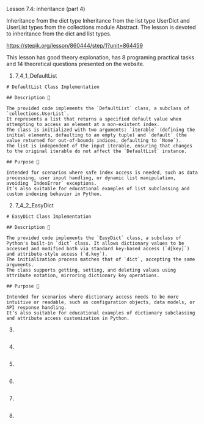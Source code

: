 Lesson 7.4: inheritance (part 4)

Inheritance from the dict type
Inheritance from the list type
UserDict and UserList types from the collections module
Abstract. The lesson is devoted to inheritance from the dict and list types.

https://stepik.org/lesson/860444/step/1?unit=864459

This lesson has good theory explonation, has 8 programing practical tasks and 14 theoretical questions presented on the website.

1. 7_4_1_DefaultList

```
# DefaultList Class Implementation

## Description 📝

The provided code implements the `DefaultList` class, a subclass of `collections.UserList`.
It represents a list that returns a specified default value when attempting to access an element at a non-existent index.
The class is initialized with two arguments: `iterable` (defining the initial elements, defaulting to an empty tuple) and `default` (the value returned for out-of-bounds indices, defaulting to `None`).
The list is independent of the input iterable, ensuring that changes to the original iterable do not affect the `DefaultList` instance.

## Purpose 🎯

Intended for scenarios where safe index access is needed, such as data processing, user input handling, or dynamic list manipulation, avoiding `IndexError` exceptions.
It’s also suitable for educational examples of list subclassing and custom indexing behavior in Python.
```

2. 7_4_2_EasyDict

```
# EasyDict Class Implementation

## Description 📝

The provided code implements the `EasyDict` class, a subclass of Python's built-in `dict` class. It allows dictionary values to be accessed and modified both via standard key-based access (`d[key]`) and attribute-style access (`d.key`).
The initialization process matches that of `dict`, accepting the same arguments.
The class supports getting, setting, and deleting values using attribute notation, mirroring dictionary key operations.

## Purpose 🎯

Intended for scenarios where dictionary access needs to be more intuitive or readable, such as configuration objects, data models, or API response handling.
It’s also suitable for educational examples of dictionary subclassing and attribute access customization in Python.
```

3.

```

```

4.

```

```

5.

```

```

6.

```

```

7.

```

```

8.

```

```
